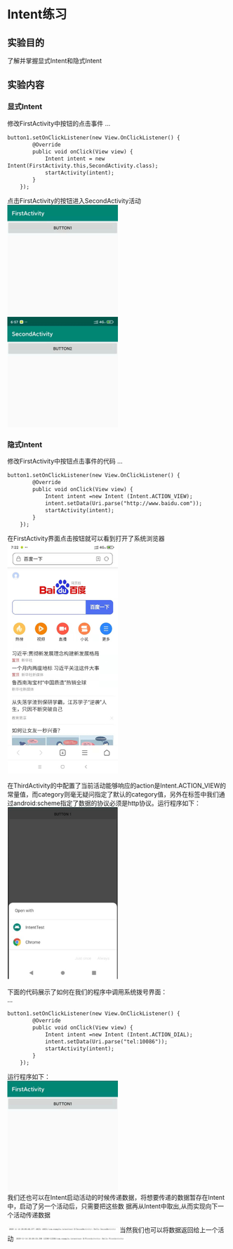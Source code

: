 # Intent练习
## 实验目的
了解并掌握显式Intent和隐式Intent

## 实验内容
### 显式Intent
修改FirstActivity中按钮的点击事件
...

	button1.setOnClickListener(new View.OnClickListener() {
            @Override
            public void onClick(View view) {
                Intent intent = new Intent(FirstActivity.this,SecondActivity.class);
                startActivity(intent);
            }
        });  

点击FirstActivity的按钮进入SecondActivity活动  
<img src="/ThirdHomework/img/firstActivity.jpg" width="50%" height="50%">  
<img src="/ThirdHomework/img/secondActivity.jpg" width="50%" height="50%">  

### 隐式Intent
修改FirstActivity中按钮点击事件的代码
...
	
	button1.setOnClickListener(new View.OnClickListener() {
            @Override
            public void onClick(View view) {
                Intent intent =new Intent (Intent.ACTION_VIEW);
                intent.setData(Uri.parse("http://www.baidu.com"));
                startActivity(intent);
            }
        });

在FirstActivity界面点击按钮就可以看到打开了系统浏览器  
<img src="/ThirdHomework/img/baidu.jpg" width="50%" height="50%"> 

在ThirdActivity的<intent-filter>中配置了当前活动能够响应的action是Intent.ACTION_VIEW的常量值，而category则毫无疑问指定了默认的category值，另外在<data>标签中我们通过android:scheme指定了数据的协议必须是http协议。运行程序如下：  
<img src="/ThirdHomework/img/brower.jpg" width="50%" height="50%">   

下面的代码展示了如何在我们的程序中调用系统拨号界面：  
...
	
	button1.setOnClickListener(new View.OnClickListener() {
            @Override
            public void onClick(View view) {
                Intent intent =new Intent (Intent.ACTION_DIAL);
                intent.setData(Uri.parse("tel:10086"));
                startActivity(intent);
            }
        });

运行程序如下：  
<img src="/ThirdHomework/img/firstActivity.jpg" width="50%" height="50%">  
我们还也可以在Intent启动活动的时候传递数据，将想要传递的数据暂存在Intent中，启动了另一个活动后，只需要把这些数
据再从Intent中取出,从而实现向下一个活动传递数据

<img src="/ThirdHomework/img/HelloSecond.jpg" width="50%" height="50%">   
当然我们也可以将数据返回给上一个活动  
<img src="/ThirdHomework/img/HelloFirst.jpg" width="50%" height="50%">   
